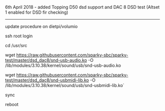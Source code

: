 6th April 2018 - added Topping D50 dsd support and DAC 8 DSD test (Altset 1 enabled for DSD fir checking)

*************************************
update procedure on dietpi/volumio

ssh root login

cd /usr/src

wget https://raw.githubusercontent.com/sparky-sbc/sparky-test/master/dsd_dac8/snd-usb-audio.ko -O /lib/modules/3.10.38/kernel/sound/usb/snd-usb-audio.ko

wget https://raw.githubusercontent.com/sparky-sbc/sparky-test/master/dsd_dac8/snd-usbmidi-lib.ko -O /lib/modules/3.10.38/kernel/sound/usb/snd-usbmidi-lib.ko`

sync

reboot




